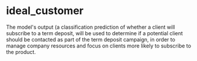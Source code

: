 # ideal_customer
The model's output (a classification prediction of whether a client will subscribe to a term deposit, will be used to determine if a potential client should be contacted as part of the term deposit campaign, in order to manage company resources and focus on clients more likely to subscribe to the product. 
